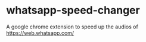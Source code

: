 # whatsapp-speed-changer
A google chrome extension to speed up the audios of https://web.whatsapp.com/

